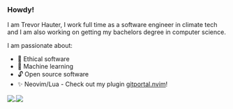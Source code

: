 ### Howdy!

I am Trevor Hauter, I work full time as a software engineer in climate tech and I am also working on getting my 
bachelors degree in computer science.

I am passionate about:

- 🌱 Ethical software 
- 🤖 Machine learning 
- 🔓 Open source software 
- ✨ Neovim/Lua - Check out my plugin [gitportal.nvim](https://github.com/trevorhauter/gitportal.nvim)!

<a href="https://github.com/trevorhauter">
  <img align="center" src="https://github-readme-stats.vercel.app/api/top-langs/?username=trevorhauter&theme=ayu-mirage&hide=css,html,markdown&langs_count=3" />
</a>
<a href="https://github.com/trevorhauter">
  <img align="center" src="https://github-readme-stats.vercel.app/api?username=trevorhauter&show_icons=true&count_private=true&line_height=27&theme=ayu-mirage" />
</a>
